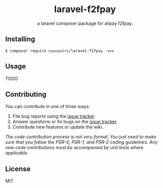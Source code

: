 <h1 align="center"> laravel-f2fpay </h1>

<p align="center"> a laravel composer package for alipay f2fpay.</p>


## Installing

```shell
$ composer require cuuuuuirz/laravel-f2fpay -vvv
```

## Usage

TODO

## Contributing

You can contribute in one of three ways:

1. File bug reports using the [issue tracker](https://github.com/cuuuuuirz/f2fpay/issues).
2. Answer questions or fix bugs on the [issue tracker](https://github.com/cuuuuuirz/f2fpay/issues).
3. Contribute new features or update the wiki.

_The code contribution process is not very formal. You just need to make sure that you follow the PSR-0, PSR-1, and PSR-2 coding guidelines. Any new code contributions must be accompanied by unit tests where applicable._

## License

MIT